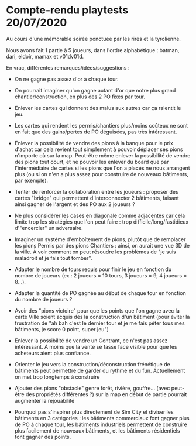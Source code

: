 # Compte-rendu playtests 20/07/2020

Au cours d'une mémorable soirée ponctuée par les rires et la tyrolienne.

Nous avons fait 1 partie à 5 joueurs, dans l'ordre alphabétique : batman, dari, eldoir, mamax et v01dv01d.

En vrac, différentes remarques/idées/suggestions :

- On ne gagne pas assez d'or à chaque tour.

- On pourrait imaginer qu'on gagne autant d'or que notre plus grand chantier/construction, en plus des 2 PO fixes par tour.

- Enlever les cartes qui donnent des malus aux autres car ça ralentit le jeu.

- Les cartes qui rendent les permis/chantiers plus/moins coûteux ne sont en fait que des gains/pertes de PO déguisées, pas très intéressant.

- Enlever la possibilité de vendre des pions à la banque pour le prix d'achat car cela revient tout simplement à pouvoir déplacer ses pions n'importe où sur la map. Peut-être même enlever la possibilité de vendre des pions tout court, et ne pouvoir les enlever du board que par l'intermédiaire de cartes si les pions que l'on a placés ne nous arrangent plus (ou si on n'en a plus assez pour construire de nouveaux bâtiments, par exemple).

- Tenter de renforcer la collaboration entre les joueurs : proposer des cartes "bridge" qui permettent d'interconnecter 2 bâtiments, faisant ainsi gagner de l'argent et des PO aux 2 joueurs ?

- Ne plus considérer les cases en diagonale comme adjacentes car cela limite trop les stratégies que l'on peut faire : trop difficile/long/fastidieux d'"encercler" un adversaire.

- Imaginer un système d'emboîtement de pions, plutôt que de remplacer les pions Permis par des pions Chantiers : ainsi, on aurait une vue 3D de la ville. À voir comment on peut résoudre les problèmes de "je suis maladroit et je fais tout tomber".

- Adapter le nombre de tours requis pour finir le jeu en fonction du nombre de joueurs (ex : 2 joueurs = 10 tours, 3 joueurs = 9, 4 joueurs = 8...).

- Adapter la quantité de PO gagnée au début de chaque tour en fonction du nombre de joueurs ?

- Avoir des "pions victoire" pour que les points que l'on gagne avec la carte Ville soient acquis dès la construction d'un bâtiment (pour éviter la frustration de "ah bah c'est le dernier tour et je me fais péter tous mes bâtiments, je score 0 point, super jeu")

- Enlever la possibilité de vendre un Contrant, ce n'est pas assez intéressant. À moins que la vente se fasse face visible pour que les acheteurs aient plus confiance.

- Orienter le jeu vers la construction/déconstruction frénétique de bâtiments peut permettre de garder du rythme et du fun. Actuellement on met trop longtemps à construire

- Ajouter des pions "obstacle" genre forêt, rivière, gouffre... (avec peut-être des propriétés différentes ?) sur la map en début de partie pourrait augmenter la rejouabilité

- Pourquoi pas s'inspirer plus directement de Sim City et diviser les bâtiments en 3 catégories : les bâtiments commerciaux font gagner plus de PO à chaque tour, les bâtiments industriels permettent de construire plus facilement de nouveaux bâtiments, et les bâtiments résidentiels font gagner des points.
